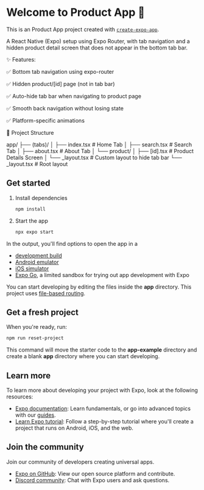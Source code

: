 # Welcome to Product App 👋

This is an Product App project created with [`create-expo-app`](https://www.npmjs.com/package/create-expo-app).


A React Native (Expo) setup using Expo Router, with tab navigation and a hidden product detail screen that does not appear in the bottom tab bar.

✨ Features:

✅ Bottom tab navigation using expo-router

✅ Hidden product/[id] page (not in tab bar)

✅ Auto-hide tab bar when navigating to product page

✅ Smooth back navigation without losing state

✅ Platform-specific animations








📁 Project Structure

app/
├── (tabs)/
│   ├── index.tsx          # Home Tab
│   ├── search.tsx         # Search Tab
│   ├── about.tsx          # About Tab
│   └── product/
│       ├── [id].tsx       # Product Details Screen
│       └── _layout.tsx    # Custom layout to hide tab bar
└── _layout.tsx            # Root layout




## Get started

1. Install dependencies

   ```bash
   npm install
   ```

2. Start the app

   ```bash
   npx expo start
   ```

In the output, you'll find options to open the app in a

- [development build](https://docs.expo.dev/develop/development-builds/introduction/)
- [Android emulator](https://docs.expo.dev/workflow/android-studio-emulator/)
- [iOS simulator](https://docs.expo.dev/workflow/ios-simulator/)
- [Expo Go](https://expo.dev/go), a limited sandbox for trying out app development with Expo

You can start developing by editing the files inside the **app** directory. This project uses [file-based routing](https://docs.expo.dev/router/introduction).

## Get a fresh project

When you're ready, run:

```bash
npm run reset-project
```

This command will move the starter code to the **app-example** directory and create a blank **app** directory where you can start developing.

## Learn more

To learn more about developing your project with Expo, look at the following resources:

- [Expo documentation](https://docs.expo.dev/): Learn fundamentals, or go into advanced topics with our [guides](https://docs.expo.dev/guides).
- [Learn Expo tutorial](https://docs.expo.dev/tutorial/introduction/): Follow a step-by-step tutorial where you'll create a project that runs on Android, iOS, and the web.

## Join the community

Join our community of developers creating universal apps.

- [Expo on GitHub](https://github.com/expo/expo): View our open source platform and contribute.
- [Discord community](https://chat.expo.dev): Chat with Expo users and ask questions.
